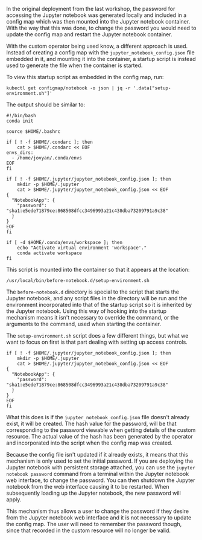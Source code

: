 In the original deployment from the last workshop, the password for accessing the Jupyter notebook was generated locally and included in a config map which was then mounted into the Jupyter notebook container. With the way that this was done, to change the password you would need to update the config map and restart the Jupyter notebook container.

With the custom operator being used know, a different approach is used. Instead of creating a config map with the ``jupyter_notebook_config.json`` file embedded in it, and mounting it into the container, a startup script is instead used to generate the file when the container is started.

To view this startup script as embedded in the config map, run:

```execute
kubectl get configmap/notebook -o json | jq -r '.data["setup-environment.sh"]'
```

The output should be similar to:

```
#!/bin/bash
conda init

source $HOME/.bashrc

if [ ! -f $HOME/.condarc ]; then
    cat > $HOME/.condarc << EOF
envs_dirs:
  - /home/jovyan/.conda/envs
EOF
fi

if [ ! -f $HOME/.jupyter/jupyter_notebook_config.json ]; then
    mkdir -p $HOME/.jupyter
    cat > $HOME/.jupyter/jupyter_notebook_config.json << EOF
{
  "NotebookApp": {
    "password": "sha1:e5ede71879ce:868508dfcc3496993a21c438dba73209791a9c38"
  }
}
EOF
fi

if [ -d $HOME/.conda/envs/workspace ]; then
    echo "Activate virtual environment 'workspace'."
    conda activate workspace
fi
```

This script is mounted into the container so that it appears at the location:

```
/usr/local/bin/before-notebook.d/setup-environment.sh
```

The ``before-notebook.d`` directory is special to the script that starts the Jupyter notebook, and any script files in the directory will be run and the environment incorporated into that of the startup script so it is inherited by the Jupyter notebook. Using this way of hooking into the startup mechanism means it isn't necessary to override the command, or the arguments to the command, used when starting the container.

The ``setup-environment.sh`` script does a few different things, but what we want to focus on first is that part dealing with setting up access controls.

```
if [ ! -f $HOME/.jupyter/jupyter_notebook_config.json ]; then
    mkdir -p $HOME/.jupyter
    cat > $HOME/.jupyter/jupyter_notebook_config.json << EOF
{
  "NotebookApp": {
    "password": "sha1:e5ede71879ce:868508dfcc3496993a21c438dba73209791a9c38"
  }
}
EOF
fi
```

What this does is if the ``jupyter_notebook_config.json`` file doesn't already exist, it will be created. The hash value for the password, will be that corresponding to the password viewable when getting details of the custom resource. The actual value of the hash has been generated by the operator and incorporated into the script when the config map was created.

Because the config file isn't updated if it already exists, it means that this mechanism is only used to set the initial password. If you are deploying the Jupyter notebook with persistent storage attached, you can use the ``jupyter notebook password`` command from a terminal within the Jupyter notebook web interface, to change the password. You can then shutdown the Jupyter notebook from the web interface causing it to be restarted. When subsequently loading up the Jupyter notebook, the new password will apply.

This mechanism thus allows a user to change the password if they desire from the Jupyter notebook web interface and it is not necessary to update the config map. The user will need to remember the password though, since that recorded in the custom resource will no longer be valid.

